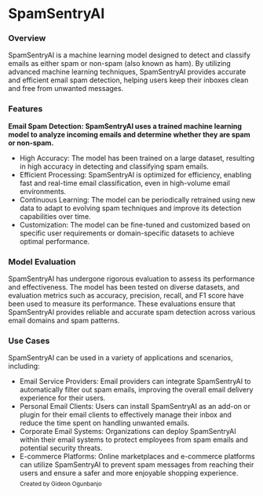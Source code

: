 # SpamSentryAI
### Overview
SpamSentryAI is a machine learning model designed to detect and classify emails as either spam or non-spam (also known as ham). By utilizing advanced machine learning techniques, SpamSentryAI provides accurate and efficient email spam detection, helping users keep their inboxes clean and free from unwanted messages.

### Features
**Email Spam Detection: SpamSentryAI uses a trained machine learning model to analyze incoming emails and determine whether they are spam or non-spam.**
- High Accuracy: The model has been trained on a large dataset, resulting in high accuracy in detecting and classifying spam emails.
- Efficient Processing: SpamSentryAI is optimized for efficiency, enabling fast and real-time email classification, even in high-volume email environments.
- Continuous Learning: The model can be periodically retrained using new data to adapt to evolving spam techniques and improve its detection capabilities over time.
- Customization: The model can be fine-tuned and customized based on specific user requirements or domain-specific datasets to achieve optimal performance.
### Model Evaluation
SpamSentryAI has undergone rigorous evaluation to assess its performance and effectiveness. The model has been tested on diverse datasets, and evaluation metrics such as accuracy, precision, recall, and F1 score have been used to measure its performance. These evaluations ensure that SpamSentryAI provides reliable and accurate spam detection across various email domains and spam patterns.

### Use Cases
SpamSentryAI can be used in a variety of applications and scenarios, including:

- Email Service Providers: Email providers can integrate SpamSentryAI to automatically filter out spam emails, improving the overall email delivery experience for their users.
- Personal Email Clients: Users can install SpamSentryAI as an add-on or plugin for their email clients to effectively manage their inbox and reduce the time spent on handling unwanted emails.
- Corporate Email Systems: Organizations can deploy SpamSentryAI within their email systems to protect employees from spam emails and potential security threats.
- E-commerce Platforms: Online marketplaces and e-commerce platforms can utilize SpamSentryAI to prevent spam messages from reaching their users and ensure a safer and more enjoyable shopping experience.
<sub>Created by Gideon Ogunbanjo</sub>